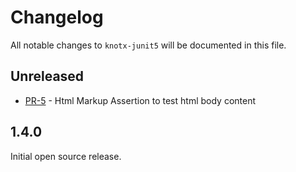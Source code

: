 # Changelog
All notable changes to `knotx-junit5` will be documented in this file.

## Unreleased
- [PR-5](https://github.com/Knotx/knotx-junit5) - Html Markup Assertion to test html body content

## 1.4.0
Initial open source release.
